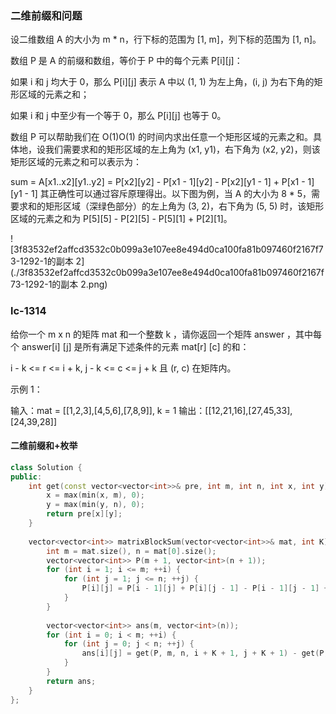 ### 二维前缀和问题

设二维数组 A 的大小为 m * n，行下标的范围为 [1, m]，列下标的范围为 [1, n]。

数组 P 是 A 的前缀和数组，等价于 P 中的每个元素 P[i][j]：

如果 i 和 j 均大于 0，那么 P[i][j] 表示 A 中以 (1, 1) 为左上角，(i, j) 为右下角的矩形区域的元素之和；

如果 i 和 j 中至少有一个等于 0，那么 P[i][j] 也等于 0。

数组 P 可以帮助我们在 O(1)O(1) 的时间内求出任意一个矩形区域的元素之和。具体地，设我们需要求和的矩形区域的左上角为 (x1, y1)，右下角为 (x2, y2)，则该矩形区域的元素之和可以表示为：

sum = A[x1..x2][y1..y2]
    = P[x2][y2] - P[x1 - 1][y2] - P[x2][y1 - 1] + P[x1 - 1][y1 - 1]
其正确性可以通过容斥原理得出。以下图为例，当 A 的大小为 8 * 5，需要求和的矩形区域（深绿色部分）的左上角为 (3, 2)，右下角为 (5, 5) 时，该矩形区域的元素之和为 P[5][5] - P[2][5] - P[5][1] + P[2][1]。

![3f83532ef2affcd3532c0b099a3e107ee8e494d0ca100fa81b097460f2167f73-1292-1的副本 2](./3f83532ef2affcd3532c0b099a3e107ee8e494d0ca100fa81b097460f2167f73-1292-1的副本 2.png)





### lc-1314

给你一个 m x n 的矩阵 mat 和一个整数 k ，请你返回一个矩阵 answer ，其中每个 answer[i] [j] 是所有满足下述条件的元素 mat[r] [c] 的和： 

i - k <= r <= i + k,
j - k <= c <= j + k 且
(r, c) 在矩阵内。


示例 1：

输入：mat = [[1,2,3],[4,5,6],[7,8,9]], k = 1
输出：[[12,21,16],[27,45,33],[24,39,28]]



#### 二维前缀和+枚举

```c++
class Solution {
public:
    int get(const vector<vector<int>>& pre, int m, int n, int x, int y) {
        x = max(min(x, m), 0);
        y = max(min(y, n), 0);
        return pre[x][y];
    }
    
    vector<vector<int>> matrixBlockSum(vector<vector<int>>& mat, int K) {
        int m = mat.size(), n = mat[0].size();
        vector<vector<int>> P(m + 1, vector<int>(n + 1));
        for (int i = 1; i <= m; ++i) {
            for (int j = 1; j <= n; ++j) {
                P[i][j] = P[i - 1][j] + P[i][j - 1] - P[i - 1][j - 1] + mat[i - 1][j - 1];
            }
        }
        
        vector<vector<int>> ans(m, vector<int>(n));
        for (int i = 0; i < m; ++i) {
            for (int j = 0; j < n; ++j) {
                ans[i][j] = get(P, m, n, i + K + 1, j + K + 1) - get(P, m, n, i - K, j + K + 1) - get(P, m, n, i + K + 1, j - K) + get(P, m, n, i - K, j - K);
            }
        }
        return ans;
    }
};

```

